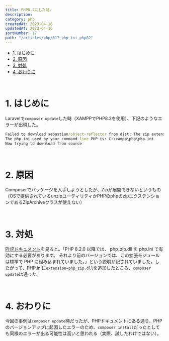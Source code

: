 ```yaml
---
title: PHP8.2にした時。
description: 
category: php
createdAt: 2023-04-16
updatedAt: 2023-04-16
sortNumber: 17
path: "/articles/php/017_php_ini_php82"
---
```


<nuxt-content-wrapper>

- [1. はじめに](#1-はじめに)
- [2. 原因](#2-原因)
- [3. 対処](#3-対処)
- [4. おわりに](#4-おわりに)


<br>

# 1. はじめに
Laravelで`composer update`した時（XAMPPでPHP8.2を使用）、下記のようなエラーが出現した。

```cmd
Failed to download sebastian/object-reflector from dist: The zip extension and unzip/7z commands are both missing, skipping.
The php.ini used by your command-line PHP is: C:\xampp\php\php.ini                                                                                                                                                   
Now trying to download from source
```

<br>

# 2. 原因
Composerでパッケージを入手しようとしたが、Zipが展開できないというもの（OSで提供されているunzipユーティリティかPHPのphpのzipエクステンションであるZipArchiveクラスが使えない）

<br>

# 3. 対処
[PHPドキュメント](https://www.php.net/manual/ja/zip.installation.php)を見ると。「PHP 8.2.0 以降では、 php_zip.dll を php.ini で有効にする必要があります。 それより前のバージョンでは、この拡張モジュールは標準で PHP に組み込まれていました。」という説明が記されていました。したがって、PHP.iniに`extension=php_zip.dll`を追加したところ、`composer update`は通った。


<br>

# 4. おわりに
今回の事例は`composer update`時だったが、PHPドキュメントにある通り、PHPのバージョンアップに起因したエラーのため、`composer install`だったとしても同様のエラーが出る可能性は高いと思われる（実際、試したわけではない）。

</nuxt-content-wrapper>
